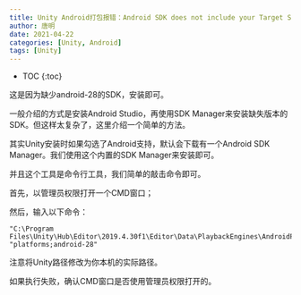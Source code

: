 ```yaml
---
title: Unity Android打包报错：Android SDK does not include your Target SDK of 28原因及解决方法
author: 唐明
date: 2021-04-22
categories: [Unity, Android]
tags: [Unity]
---
```

* TOC
{:toc}

这是因为缺少android-28的SDK，安装即可。

一般介绍的方式是安装Android Studio，再使用SDK Manager来安装缺失版本的SDK。但这样太复杂了，这里介绍一个简单的方法。

<!--以上为摘要内容-->

其实Unity安装时如果勾选了Android支持，默认会下载有一个Android SDK Manager。我们使用这个内置的SDK Manager来安装即可。

并且这个工具是命令行工具，我们简单的敲击命令即可。

首先，以管理员权限打开一个CMD窗口；

然后，输入以下命令：
```
"C:\Program Files\Unity\Hub\Editor\2019.4.30f1\Editor\Data\PlaybackEngines\AndroidPlayer\SDK\tools\bin\sdkmanager.bat" "platforms;android-28"
```

注意将Unity路径修改为你本机的实际路径。

如果执行失败，确认CMD窗口是否使用管理员权限打开的。